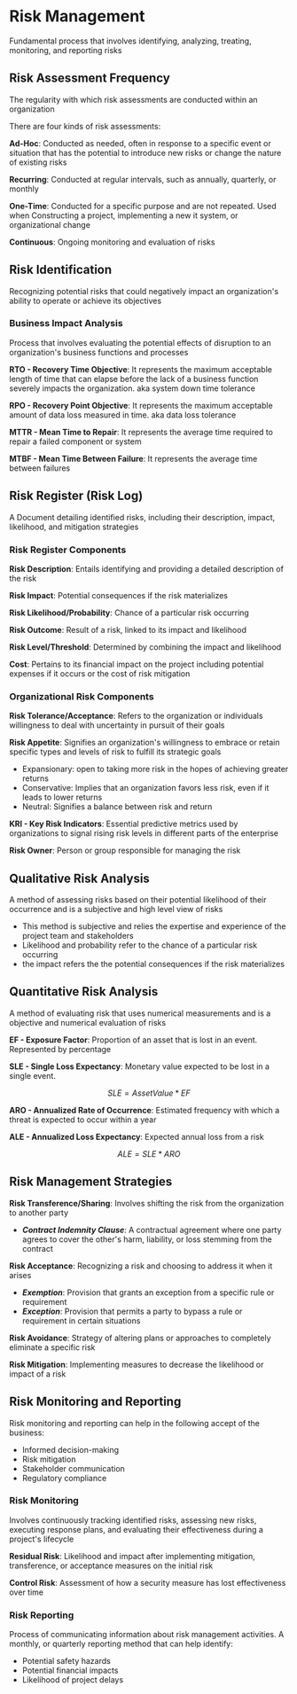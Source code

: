 # Risk Management
Fundamental process that involves identifying, analyzing, treating, monitoring, and reporting risks

## Risk Assessment Frequency
The regularity with which risk assessments are conducted within an organization

There are four kinds of risk assessments: 

**Ad-Hoc**: Conducted as needed, often in response to a specific event or situation that has the potential to introduce new risks or change the nature of existing risks

**Recurring**: Conducted at regular intervals, such as annually, quarterly, or monthly

**One-Time**: Conducted for a specific purpose and are not repeated. Used when Constructing a project, implementing a new it system, or organizational change

**Continuous**: Ongoing monitoring and evaluation of risks

## Risk Identification
Recognizing potential risks that could negatively impact an organization's ability to operate or achieve its objectives

### Business Impact Analysis
Process that involves evaluating the potential effects of disruption to an organization's business functions and processes

**RTO - Recovery Time Objective**: It represents the maximum acceptable length of time that can elapse before the lack of a business function severely impacts the organization. aka system down time tolerance 

**RPO - Recovery Point Objective**: It represents the maximum acceptable amount of data loss measured in time. aka data loss tolerance

**MTTR - Mean Time to Repair**: It represents the average time required to repair a failed component or system 

**MTBF - Mean Time Between Failure**: It represents the average time between failures

## Risk Register (Risk Log)
A Document detailing identified risks, including their description, impact, likelihood, and mitigation strategies

### Risk Register Components

**Risk Description**: Entails identifying and providing a detailed description of the risk

**Risk Impact**: Potential consequences if the risk materializes

**Risk Likelihood/Probability**: Chance of a particular risk occurring

**Risk Outcome**: Result of a risk, linked to its impact and likelihood

**Risk Level/Threshold**: Determined by combining the impact and likelihood

**Cost**: Pertains to its financial impact on the project including potential expenses if it occurs or the cost of risk mitigation

### Organizational Risk Components

**Risk Tolerance/Acceptance**: Refers to the organization or individuals willingness to deal with uncertainty in pursuit of their goals

**Risk Appetite**: Signifies an organization's willingness to embrace or retain specific types and levels of risk to fulfill its strategic goals
- Expansionary: open to taking more risk in the hopes of achieving greater returns
- Conservative: Implies that an organization favors less risk, even if it leads to lower returns
- Neutral: Signifies a balance between risk and return

**KRI - Key Risk Indicators**: Essential predictive metrics used by organizations to signal rising risk levels in different parts of the enterprise

**Risk Owner**: Person or group responsible for managing the risk

## Qualitative Risk Analysis
A method of assessing risks based on their potential likelihood of their occurrence and is a subjective and high level view of risks

- This method is subjective and relies the expertise and experience of the project team and stakeholders 
- Likelihood and probability refer to the chance of a particular risk occurring
- the impact refers the the potential consequences if the risk materializes

## Quantitative Risk Analysis
A method of evaluating risk that uses numerical measurements and is a objective and numerical evaluation of risks

**EF - Exposure Factor**: Proportion of an asset that is lost in an event. Represented by percentage

**SLE - Single Loss Expectancy**: Monetary value expected to be lost in a single event.

$$
SLE = Asset Value * EF
$$

**ARO - Annualized Rate of Occurrence**: Estimated frequency with which a threat is expected to occur within a year

**ALE - Annualized Loss Expectancy**: Expected annual loss from a risk

$$
ALE = SLE * ARO
$$
## Risk Management Strategies

**Risk Transference/Sharing**: Involves shifting the risk from the organization to another party

- ***Contract Indemnity Clause***: A contractual agreement where one party agrees to cover the other's harm, liability, or loss stemming from the contract

**Risk Acceptance**: Recognizing a risk and choosing to address it when it arises

- ***Exemption***: Provision that grants an exception from a specific rule or requirement
- ***Exception***: Provision that permits a party to bypass a rule or requirement in certain situations

**Risk Avoidance**: Strategy of altering plans or approaches to completely eliminate a specific risk

**Risk Mitigation**: Implementing measures to decrease the likelihood or impact of a risk

## Risk Monitoring and Reporting
Risk monitoring and reporting can help in the following accept of the business:

- Informed decision-making
- Risk mitigation
- Stakeholder communication
- Regulatory compliance
### Risk Monitoring
Involves continuously tracking identified risks, assessing new risks, executing response plans, and evaluating their effectiveness during a project's lifecycle

**Residual Risk**: Likelihood and impact after implementing mitigation, transference, or acceptance measures on the initial risk

**Control Risk**: Assessment of how a security measure has lost effectiveness over time

### Risk Reporting
Process of communicating information about risk management activities. A monthly, or quarterly reporting method that can help identify:

- Potential safety hazards
- Potential financial impacts
- Likelihood of project delays